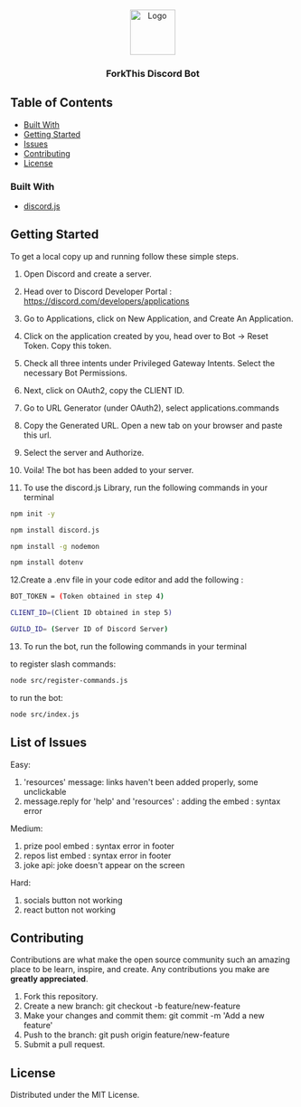 <!-- PROJECT LOGO -->
<br />
<p align="center">
  <a href="https://github.com/csivitu/Template">
    <img src="https://csivit.com/images/favicon.png" alt="Logo" width="80">
  </a>

  <h3 align="center">ForkThis Discord Bot</h3>
</p>



<!-- TABLE OF CONTENTS -->
## Table of Contents
  * [Built With](#built-with)
* [Getting Started](#getting-started)
* [Issues](#issues)
* [Contributing](#contributing)
* [License](#license)



### Built With

* [discord.js](https://discord.js.org/)

<!-- GETTING STARTED -->
## Getting Started

To get a local copy up and running follow these simple steps.

1. Open Discord and create a server.

2. Head over to Discord Developer Portal : https://discord.com/developers/applications

3. Go to Applications, click on New Application, and Create An Application.

4. Click on the application created by you, head over to 
Bot -> Reset Token. Copy this token.
5. Check all three intents under Privileged Gateway Intents. Select the necessary Bot Permissions.
6. Next, click on OAuth2, copy the CLIENT ID.

7. Go to URL Generator (under OAuth2), select applications.commands

8. Copy the Generated URL. Open a new tab on your browser and paste this url.

9. Select the server and Authorize.

10. Voila! The bot has been added to your server.

11. To use the discord.js Library, run the following commands in your terminal
```sh
npm init -y
```
```sh
npm install discord.js
```
```sh
npm install -g nodemon
```
```sh
npm install dotenv
```

12.Create a .env file in your code editor and add the following :

```sh
BOT_TOKEN = (Token obtained in step 4)
```
```sh
CLIENT_ID=(Client ID obtained in step 5)
```
```sh
GUILD_ID= (Server ID of Discord Server)
```
13. To run the bot, run the following commands in your terminal

to register slash commands:
```sh
node src/register-commands.js
```

to run the bot:
```sh
node src/index.js
```


<!-- ISSUES -->
## List of Issues
Easy: 
1. 'resources' message: links haven't been added properly, some unclickable
2. message.reply for 'help' and 'resources' : adding the embed : syntax error

Medium:
1. prize pool embed : syntax error in footer
2. repos list embed : syntax error in footer
3. joke api: joke doesn't appear on the screen

Hard:
1. socials button not working
2. react button not working




<!-- CONTRIBUTING -->
## Contributing

Contributions are what make the open source community such an amazing place to be learn, inspire, and create. Any contributions you make are **greatly appreciated**.

1. Fork this repository.
2. Create a new branch: git checkout -b feature/new-feature
3. Make your changes and commit them: git commit -m 'Add a new feature'
4. Push to the branch: git push origin feature/new-feature
5. Submit a pull request.

<!-- LICENSE -->
## License

Distributed under the MIT License.

